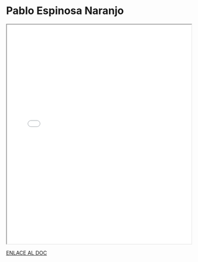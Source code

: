 # Pablo Espinosa Naranjo

<iframe 
  src="/assets/files/Pablo%20Espinosa%20Naranjo-1d0d9628ea68b8a2317f4cb4d7cd4f1a.pdf" 
  width="100%" 
  height="600px" 
  style={{ border: "none" }} 
></iframe>

[ENLACE AL DOC](../../../static/PDFs/Commitment/Pablo%20Espinosa%20Naranjo.pdf)